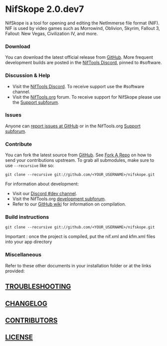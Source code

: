 ﻿# NifSkope 2.0.dev7

NifSkope is a tool for opening and editing the NetImmerse file format (NIF). NIF is used by video games such as Morrowind, Oblivion, Skyrim, Fallout 3, Fallout: New Vegas, Civilization IV, and more. 

### Download

You can download the latest official release from [GitHub](https://github.com/niftools/nifskope/releases). More frequent development builds are posted in the [NifTools Discord](https://discord.gg/ZFjdN4x), pinned to #software.


### Discussion & Help

- Visit the [NifTools Discord](https://discord.gg/ZFjdN4x). To receive support use the #software channel.
- Visit the [NifTools.org](https://forum.niftools.org/) forum. To receive support for NifSkope please use the [Support subforum](https://forum.niftools.org/24-nifskope/).

### Issues

Anyone can [report issues at GitHub](https://github.com/niftools/nifskope/issues) or in the NifTools.org [Support subforum](https://forum.niftools.org/24-nifskope/).


### Contribute

You can fork the latest source from [GitHub](https://github.com/niftools/nifskope). See [Fork A Repo](https://help.github.com/articles/fork-a-repo) on how to send your contributions upstream. To grab all submodules, make sure to use `--recursive` like so:

```
git clone --recursive git://github.com/<YOUR_USERNAME>/nifskope.git
```

For information about development:

- Visit our [Discord #dev channel](https://discord.gg/zvWZrrJ).
- Visit the NifTools.org [development subforum](https://forum.niftools.org/6-nifskope-development/).
- Refer to our [GitHub wiki](https://github.com/niftools/nifskope/wiki#wiki-development) for information on compilation.  


### Build instructions

```
git clone --recursive git://github.com/<YOUR_USERNAME>/nifskope.git
```
Important : once the project is compiled, put the nif.xml and kfm.xml files into your app directory 

### Miscellaneous

Refer to these other documents in your installation folder or at the links provided:

## [TROUBLESHOOTING](https://github.com/niftools/nifskope/blob/develop/TROUBLESHOOTING.md)

## [CHANGELOG](https://github.com/niftools/nifskope/blob/develop/CHANGELOG.md)

## [CONTRIBUTORS](https://github.com/niftools/nifskope/blob/develop/CONTRIBUTORS.md)
 
## [LICENSE](https://github.com/niftools/nifskope/blob/develop/LICENSE.md)

